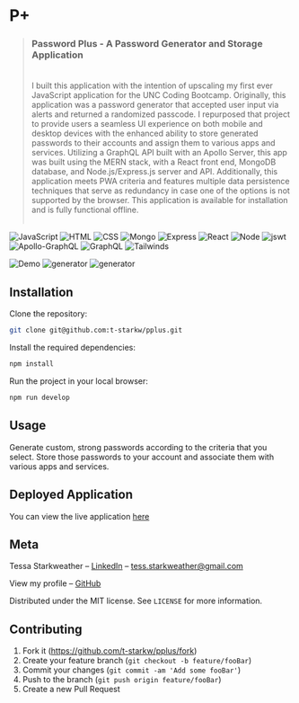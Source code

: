 # P+
>### Password Plus - A Password Generator and Storage Application <br><br>
>  I built this application with the intention of upscaling my first ever JavaScript application for the UNC Coding Bootcamp. Originally, this application was a password generator that accepted user input via alerts and returned a randomized passcode. I repurposed that project to provide users a seamless UI experience on both mobile and desktop devices with the enhanced ability to store generated passwords to their accounts and assign them to various apps and services. Utilizing a GraphQL API built with an Apollo Server, this app was built using the MERN stack, with a React front end, MongoDB database, and Node.js/Express.js server and API. Additionally, this application meets PWA criteria and features multiple data persistence techniques that serve as redundancy in case one of the options is not supported by the browser. This application is available for installation and is fully functional offline.  <br><br>

![JavaScript][js-url]
![HTML][html-url]
![CSS][css-url]
![Mongo][mongo-url]
![Express][express-url]
![React][react-url]
![Node][node-url]
![jswt][jswtoken-url]
![Apollo-GraphQL][apollo-url]
![GraphQL][graphql-url]
![Tailwinds](https://img.shields.io/badge/Tailwind_CSS-38B2AC?style=for-the-badge&logo=tailwind-css&logoColor=white)


![Demo](https://media.giphy.com/media/m8uzMtGASqiP2vNPL9/giphy.gif)  ![generator](https://drive.google.com/uc?export=view&id=1QxxEniOIpC9GA26E0obBNDGiOOmF2WFA) 
![generator](https://drive.google.com/uc?export=view&id=1SRnpAE6cBlAO6SUnOpHGp0yinTeD9rJ8)


## Installation

Clone the repository:

```sh
git clone git@github.com:t-starkw/pplus.git
```

Install the required dependencies:

```sh
npm install
```

Run the project in your local browser:

```sh
npm run develop
```

## Usage

Generate custom, strong passwords according to the criteria that you select. Store those passwords to your account and associate them with various apps and services.

## Deployed Application
You can view the live application
[here](https://pplus.onrender.com/)

## Meta

Tessa Starkweather – [LinkedIn](https://www.linkedin.com/in/tessa-starkweather-b61941200/) – tess.starkweather@gmail.com

View my profile – [GitHub](https://github.com/t-starkw)

Distributed under the MIT license. See ``LICENSE`` for more information.

## Contributing

1. Fork it (<https://github.com/t-starkw/pplus/fork>)
2. Create your feature branch (`git checkout -b feature/fooBar`)
3. Commit your changes (`git commit -am 'Add some fooBar'`)
4. Push to the branch (`git push origin feature/fooBar`)
5. Create a new Pull Request

<!-- Markdown link & img dfn's -->

[node-url]: https://img.shields.io/badge/Node.js-43853D?style=for-the-badge&logo=node.js&logoColor=white
[js-url]: https://img.shields.io/badge/JavaScript-F7DF1E?style=for-the-badge&logo=javascript&logoColor=black
[html-url]: https://img.shields.io/badge/HTML5-E34F26?style=for-the-badge&logo=html5&logoColor=white
[css-url]: https://img.shields.io/badge/CSS3-1572B6?style=for-the-badge&logo=css3&logoColor=white
[python-url]: https://img.shields.io/badge/Python-14354C?style=for-the-badge&logo=python&logoColor=white
[express-url]: https://img.shields.io/badge/Express.js-404D59?style=for-the-badge
[react-url]: https://img.shields.io/badge/React-20232A?style=for-the-badge&logo=react&logoColor=61DAFB
[jquery-url]: https://img.shields.io/badge/jQuery-0769AD?style=for-the-badge&logo=jquery&logoColor=white
[bs-url]: https://img.shields.io/badge/Bootstrap-563D7C?style=for-the-badge&logo=bootstrap&logoColor=white
[tw-url]: https://img.shields.io/badge/Tailwind_CSS-38B2AC?style=for-the-badge&logo=tailwind-css&logoColor=white
[mongo-url]: https://img.shields.io/badge/MongoDB-4EA94B?style=for-the-badge&logo=mongodb&logoColor=white
[mysql-url]: https://img.shields.io/badge/MySQL-00000F?style=for-the-badge&logo=mysql&logoColor=white
[heroku-url]: https://img.shields.io/badge/Heroku-430098?style=for-the-badge&logo=heroku&logoColor=white
[sqlize-url]: https://img.shields.io/badge/sequelize-323330?style=for-the-badge&logo=sequelize&logoColor=blue
[jswtoken-url]: 	https://img.shields.io/badge/json%20web%20tokens-323330?style=for-the-badge&logo=json-web-tokens&logoColor=pink
[apollo-url]: https://img.shields.io/badge/-ApolloGraphQL-311C87?style=for-the-badge&logo=apollo-graphql
[graphql-url]: https://img.shields.io/badge/-GraphQL-E10098?style=for-the-badge&logo=graphql&logoColor=white
